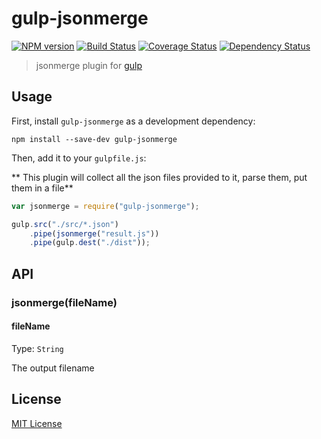 # gulp-jsonmerge
[![NPM version][npm-image]][npm-url] [![Build Status][travis-image]][travis-url]  [![Coverage Status][coveralls-image]][coveralls-url] [![Dependency Status][depstat-image]][depstat-url]

> jsonmerge plugin for [gulp](https://github.com/wearefractal/gulp)

## Usage

First, install `gulp-jsonmerge` as a development dependency:

```shell
npm install --save-dev gulp-jsonmerge
```

Then, add it to your `gulpfile.js`:

** This plugin will collect all the json files provided to it, parse them, put them in a file**

```javascript
var jsonmerge = require("gulp-jsonmerge");

gulp.src("./src/*.json")
	.pipe(jsonmerge("result.js"))
	.pipe(gulp.dest("./dist"));
```

## API

### jsonmerge(fileName)

#### fileName
Type: `String`  

The output filename


## License

[MIT License](http://en.wikipedia.org/wiki/MIT_License)

[npm-url]: https://npmjs.org/package/gulp-jsonmerge
[npm-image]: https://badge.fury.io/js/gulp-jsonmerge.png

[travis-url]: http://travis-ci.org/eyolas/gulp-jsonmerge
[travis-image]: https://secure.travis-ci.org/eyolas/gulp-jsonmerge.png?branch=master

[coveralls-url]: https://coveralls.io/r/eyolas/gulp-jsonmerge
[coveralls-image]: https://coveralls.io/repos/eyolas/gulp-jsonmerge/badge.png

[depstat-url]: https://david-dm.org/eyolas/gulp-jsonmerge
[depstat-image]: https://david-dm.org/eyolas/gulp-jsonmerge.png
